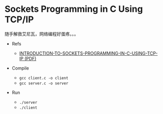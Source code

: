 Sockets Programming in C Using TCP/IP
=====================================
随手解救艾尼瓦，网络编程好蛋疼。。。

* Refs
    * [INTRODUCTION-TO-SOCKETS-PROGRAMMING-IN-C-USING-TCP-IP (PDF)][sockets-programming-in-c-pdf]

* Compile
    * `gcc client.c -o client`
    * `gcc server.c -o server`

* Run
    * `./server`
    * `./client`



[sockets-programming-in-c-pdf]: http://www.csd.uoc.gr/~hy556/material/tutorials/cs556-3rd-tutorial.pdf
